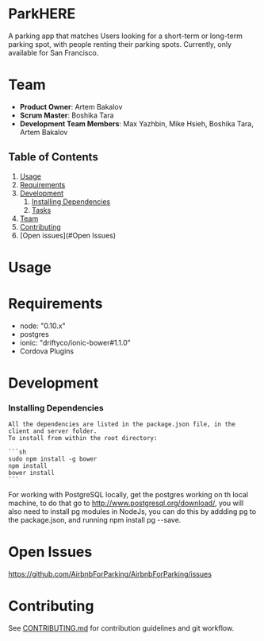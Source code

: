 # ParkHERE
A parking app that matches Users looking for a short-term or long-term parking spot, with people renting their parking spots. Currently, only available for San Francisco.

# Team

  - __Product Owner__: Artem Bakalov
  - __Scrum Master__: Boshika Tara
  - __Development Team Members__: Max Yazhbin, Mike Hsieh, Boshika Tara, Artem Bakalov

## Table of Contents

1. [Usage](#Usage)
1. [Requirements](#requirements)
1. [Development](#development)
    1. [Installing Dependencies](#installing-dependencies)
    1. [Tasks](#tasks)
1. [Team](#team)
1. [Contributing](#contributing)
1. [Open issues](#Open Issues)

# Usage
  

# Requirements

- node: "0.10.x"
- postgres
- ionic: "driftyco/ionic-bower#1.1.0"
- Cordova Plugins

# Development

  ### Installing Dependencies

    All the dependencies are listed in the package.json file, in the client and server folder.
    To install from within the root directory:

    ```sh
    sudo npm install -g bower
    npm install
    bower install
    ```

For working with PostgreSQL locally, get the postgres working on th local machine, to do that go to http://www.postgresql.org/download/, you will also need to install pg modules in NodeJs, you can do this by addding pg to the package.json, and running npm install pg --save.
  
  # Open Issues

  https://github.com/AirbnbForParking/AirbnbForParking/issues

# Contributing

  See [CONTRIBUTING.md](CONTRIBUTING.md) for contribution guidelines and git workflow.


